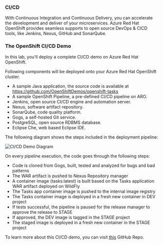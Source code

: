 
### CI/CD 

With Continuous Integration and Continuous Delivery, you can accelerate the development and deliver of your microservices. Azure Red Hat OpenShift provides seamless supports to open source DevOps & CICD tools, like Jenkins, Nexus, GitHub and SonarQube.

### The OpenShift CI/CD Demo

In this lab, you'll deploy a complete CI/CD demo on Azure Red Hat OpenShift. 

Following components will be deployed onto your Azure Red Hat OpenShift cluster.

- A sample Java application, the source code is available at https://github.com/OpenShiftDemos/openshift-tasks
- A sample OpenShift Pipeline, a pre-defined CI/CD pipeline on ARO.
- Jenkins, open source CI/CD engine and automation server.
- Nexus, software artifact repository.
- SonarQube, code quality platform.
- Gogs, a self-hosted Git service.
- PostgreSQL, open source RDBMS database.
- Eclipse Che, web based Eclipse IDE.

The following diagram shows the steps included in the deployment pipeline:

![CI/CD Demo Diagram](../media/cicd-pipeline-diagram.png)

On every pipeline execution, the code goes through the following steps:

- Code is cloned from Gogs, built, tested and analyzed for bugs and bad patterns
- The WAR artifact is pushed to Nexus Repository manager
- A container image (tasks:latest) is built based on the Tasks application WAR artifact deployed on WildFly
- The Tasks app container image is pushed to the internal image registry
- The Tasks container image is deployed in a fresh new container in DEV project
- If tests successful, the pipeline is paused for the release manager to approve the release to STAGE
- If approved, the DEV image is tagged in the STAGE project
- The staged image is deployed in a fresh new container in the STAGE project

To learn more about this CI/CD demo, you can visit [this](https://github.com/nichochen/openshift-cd-demo) GitHub Repo.

